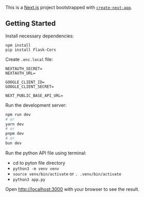 This is a [Next.js](https://nextjs.org/) project bootstrapped with [`create-next-app`](https://github.com/vercel/next.js/tree/canary/packages/create-next-app).

## Getting Started

Install necessary dependencies:
```
npm install
pip install Flask-Cors
```

Create ```.enc.local``` file:

```
NEXTAUTH_SECRET=
NEXTAUTH_URL=

GOOGLE_CLIENT_ID=
GOOGLE_CLIENT_SECRET=

NEXT_PUBLIC_BASE_API_URL=
```

Run the development server:

```bash
npm run dev
# or
yarn dev
# or
pnpm dev
# or
bun dev
```

Run the python API file using terminal:

- cd to pyton file directory
- ```python3 -m venv venv```
- ```source venv/bin/activate``` or ```. .venv/bin/activate```
- ```python3 app.py```

Open [http://localhost:3000](http://localhost:3000) with your browser to see the result.


